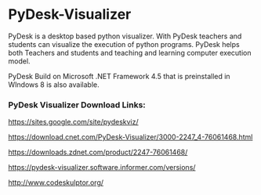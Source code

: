 # PyDesk-Visualizer

PyDesk is a desktop based python visualizer. With PyDesk teachers and students can visualize the execution of python programs. PyDesk helps both Teachers and students and teaching and learning computer execution model.


PyDesk Build on Microsoft .NET Framework 4.5 that is preinstalled in WIndows 8 is also available.


### PyDesk Visualizer Download Links:

https://sites.google.com/site/pydeskviz/

https://download.cnet.com/PyDesk-Visualizer/3000-2247_4-76061468.html

https://downloads.zdnet.com/product/2247-76061468/

https://pydesk-visualizer.software.informer.com/versions/

http://www.codeskulptor.org/

